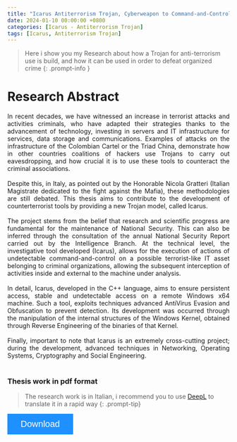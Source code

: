 ```yaml
---
title: "Icarus Antiterrorism Trojan, Cyberweapon to Command-and-Control Terrorist's IT assets 🛡️​"
date: 2024-01-10 00:00:00 +0800
categories: [Icarus - Antiterrorism Trojan]
tags: [Icarus, Antiterrorism Trojan]
---
```


> Here i show you my Research about how a Trojan for anti-terrorism use is build, and how it can be used in order to defeat organized crime
{: .prompt-info } 

# Research Abstract
<div style="text-align: justify">
In recent decades, we have witnessed an increase in terrorist attacks and activities
criminals, who have adapted their strategies thanks to the advancement of technology,
investing in servers and IT infrastructure for services, data storage and
communications. Examples of attacks on the infrastructure of the Colombian Cartel or the Triad
China, demonstrate how in other countries coalitions of hackers use Trojans to carry out
eavesdropping, and how crucial it is to use these tools to counteract the
criminal associations.  
<br><br>
Despite this, in Italy, as pointed out by the Honorable Nicola Gratteri (Italian Magistrate
dedicated to the fight against the Mafia), these methodologies are still debated. This thesis
aims to contribute to the development of counterterrorist tools by providing a new
Trojan model, called Icarus.  
<br><br>
The project stems from the belief that research and scientific progress are fundamental
for the maintenance of National Security. This can also be inferred through the
consultation of the annual National Security Report carried out by the Intelligence Branch.
At the technical level, the investigative tool developed (Icarus), allows for the execution of actions of
undetectable command-and-control on a possible terrorist-like IT asset belonging
to criminal organizations, allowing the subsequent interception of activities inside and
external to the machine under analysis.  
<br><br>
In detail, Icarus, developed in the C++ language, aims to ensure persistent access,
stable and undetectable access on a remote Windows x64 machine. Such a tool, exploits techniques
advanced AntiVirus Evasion and Obfuscation to prevent detection. Its development was
occurred through the manipulation of the internal structures of the Windows Kernel, obtained
through Reverse Engineering of the binaries of that Kernel.  
<br><br>
Finally, important to note that Icarus is an extremely cross-cutting project; during the
development, advanced techniques in Networking, Operating Systems, Cryptography
and Social Engineering.
</div>
<br>


<!-- Add icon library -->
<link rel="stylesheet" href="https://cdnjs.cloudflare.com/ajax/libs/font-awesome/4.7.0/css/font-awesome.min.css">
<style>
.btn {
  background-color: DodgerBlue;
  border: none;
  color: white;
  padding: 12px 30px;
  cursor: pointer;
  font-size: 20px;
}

/* Darker background on mouse-over */
.btn:hover {
  background-color: RoyalBlue;
}
</style>

### Thesis work in pdf format
> The research work is in Italian, i recommend you to use [DeepL](https://www.deepl.com/it/translator/files) to translate it in a rapid way
{: .prompt-tip} 

<a href="/assets/downloads/Tesi_CarloColizzi.pdf" download>
<button class="btn"><i class="fa fa-download"></i> Download</button>
</a>

